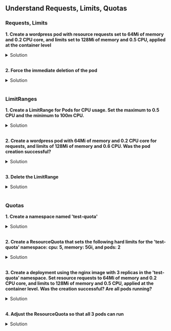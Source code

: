 ## Understand Requests, Limits, Quotas

### Requests, Limits

**1.	Create a wordpress pod with resource requests set to 64Mi of memory and 0.2 CPU core, and limits set to 128Mi of memory and 0.5 CPU, applied at the container level**

<details><summary>Solution</summary>

<p>

```bash
kubectl run wordpress --image=wordpress --dry-run=client -o yaml > wordpress.yaml
```
wordpress.yaml

```YAML
apiVersion: v1
kind: Pod
metadata:
  creationTimestamp: null
  labels:
    run: wordpress
  name: wordpress
spec:
  containers:
  - image: wordpress
    name: wordpress
    resources:
      requests:               #add
        memory: "64Mi"        #add
        cpu: 0.2              #add
      limits:                 #add
        memory: "128Mi"       #add
        cpu: 0.5              #add
  dnsPolicy: ClusterFirst
  restartPolicy: Always
status: {}
```

</p>
</details>

<br/>

**2.	Force the immediate deletion of the pod**

<details><summary>Solution</summary>

<p>

```bash
kubectl delete pod wordpress --force --grace-period=0
```

</p>
</details>

<br/>

### LimitRanges

**1.	Create a LimitRange for Pods for CPU usage. Set the maximum to 0.5 CPU and the minimum to 100m CPU.**

<details><summary>Solution</summary>

<p>
limitrange.yaml

```YAML
apiVersion: v1
kind: LimitRange
metadata:
  name: cpu-resource-constraint
spec:
  limits:
  - max: 
      cpu: "0.5"
    min:
      cpu: 100m
    type: Pod
```
```bash
kubectl apply -f limitrange.yaml
kubectl get limitrange
```
</p>
</details>

<br/>

**2.	Create a wordpress pod with 64Mi of memory and 0.2 CPU core for requests, and limits of 128Mi of memory and 0.6 CPU. Was the pod creation successful?**

<details><summary>Solution</summary>

<p>

wordpress2.yaml

```YAML
apiVersion: v1
kind: Pod
metadata:
  creationTimestamp: null
  labels:
    run: wordpress
  name: wordpress
spec:
  containers:
  - image: wordpress
    name: wordpress
    resources:
      requests:               #add
        memory: "64Mi"        #add
        cpu: 0.2              #add
      limits:                 #add
        memory: "128Mi"       #add
        cpu: 0.6              #add
  dnsPolicy: ClusterFirst
  restartPolicy: Always
status: {}
```
```bash
kubectl apply -f wordpress2.yaml #should display Forbidden error
```
</p>
</details>

<br/>

**3.	Delete the LimitRange**

<details><summary>Solution</summary>

<p>

```bash
kubectl delete limitrange cpu-resource-constraint
```

</p>
</details>

<br/>

### Quotas

**1. Create a namespace named 'test-quota'**

<details><summary>Solution</summary>

<p>

```bash
kubectl create ns test-quota
kubectl get ns
```

</p>
</details>

<br/>

**2.	Create a ResourceQuota that sets the following hard limits for the 'test-quota' namespace: cpu: 5, memory: 5Gi, and pods: 2**

<details><summary>Solution</summary>

<p>

```bash
kubectl create quota myquota --hard=cpu=5,memory=5Gi,pods=2 -n test-quota
kubectl get quota -n test-quota
```

</p>
</details>

<br/>

**3.	Create a deployment using the nginx image with 3 replicas in the 'test-quota' namespace. Set resource requests to 64Mi of memory and 0.2 CPU core, and limits to 128Mi of memory and 0.5 CPU, applied at the container level. Was the creation successful? Are all pods running?**

<details><summary>Solution</summary>

<p>

```bash
kubectl create deploy nginx --image=nginx --replicas=3 -n test-quota --dry-run=client -o yaml > nginx.yaml
```
nginx.yaml

```YAML
apiVersion: apps/v1
kind: Deployment
metadata:
  creationTimestamp: null
  labels:
    app: nginx
  name: nginx
  namespace: test-quota
spec:
  replicas: 3
  selector:
    matchLabels:
      app: nginx
  strategy: {}
  template:
    metadata:
      creationTimestamp: null
      labels:
        app: nginx
    spec:
      containers:
      - image: nginx
        name: nginx
        resources: 
          limits:              #add
            cpu: 0.5           #add
            memory: "128Mi"    #add
          requests:            #add
            cpu: 0.2           #add
            memory: "64Mi"     #add
status: {}
```
```bash
kubectl apply -f nginx.yaml 
kubectl get pods -n test-quota #only 2 pods should be running
```
</p>
</details>

<br/>

**4.	Adjust the ResourceQuota so that all 3 pods can run**

<details><summary>Solution</summary>

<p>

```bash
kubectl edit quota myquota -n test-quota
```

```YAML
...
spec:
  hard:
    cpu: "5"
    memory: 5Gi
    pods: "3" #change
...
```
```bash
kubectl rollout restart deploy nginx -n test-quota
kubectl get pods -n test-quota #should display 3 nginx pods
```

</p>
</details>

<br/>